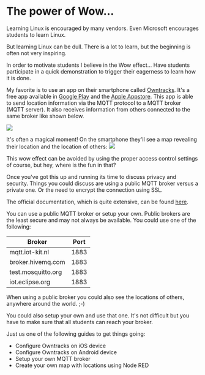 
# The power of Wow...

Learning Linux is encouraged by many vendors. Even Microsoft encourages students to learn Linux.

But learning Linux can be dull. There is a lot to learn, but the beginning is often not very inspiring.

In order to motivate students I believe in the Wow effect... Have students participate in a quick demonstration to trigger their eagerness to learn how it is done.

My favorite is to use an app on their smartphone called [Owntracks](https://owntracks.org). It's a free app available in [Google Play](https://play.google.com/store/apps/details?id=org.owntracks.android) and the [Apple Appstore](https://itunes.apple.com/us/app/mqttitude/id692424691). 
This app is able to send location information via the MQTT protocol to a MQTT broker (MQTT server). It also receives information from others connected to the same broker like shown below.

![](https://owntracks.org/booklet/guide/images/owntracks-iotconf-arch.png)

It's often a magical moment! On the smartphone they'll see a map revealing their location and the location of others: ![](https://owntracks.org/booklet/images/ipad-public-map.png) 

This wow effect can be avoided by using the proper access control settings of course, but hey, where is the fun in that?

Once you've got this up and running its time to discuss privacy and security. 
Things you could discuss are using a public MQTT broker versus a private one. Or the need to encrypt the connection using SSL.

The official documentation, which is quite extensive, can be found [here](https://owntracks.org/booklet/).

You can use a public MQTT broker or setup your own.
Public brokers are the least secure and may not always be available. You could use one of the following:

| Broker | Port|
| --- | --- |
| mqtt.iot-kit.nl | 1883 |
| broker.hivemq.com | 1883 |
| test.mosquitto.org | 1883 |
| iot.eclipse.org | 1883 |

When using a public broker you could also see the locations of others, anywhere around the world. ;-)

You could also setup your own and use that one. It's not difficult but you have to make sure that all students can reach your broker.

Just us one of the following guides to get things going:

- Configure Owntracks on iOS device
- Configure Owntracks on Android device
- Setup your own MQTT broker
- Create your own map with locations using Node RED


 

